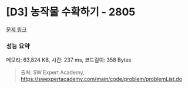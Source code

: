 # [D3] 농작물 수확하기 - 2805 

[문제 링크](https://swexpertacademy.com/main/code/problem/problemDetail.do?contestProbId=AV7GLXqKAWYDFAXB) 

### 성능 요약

메모리: 63,824 KB, 시간: 237 ms, 코드길이: 358 Bytes



> 출처: SW Expert Academy, https://swexpertacademy.com/main/code/problem/problemList.do